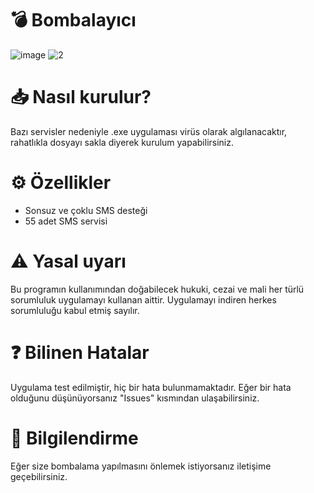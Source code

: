 # 💣 Bombalayıcı

![image](https://github.com/maideens/bombalayici/assets/48116924/7cebb653-7a8f-43e2-85b1-fba09e93e8be)
![2](https://github.com/maideens/bombalayici/assets/48116924/a5cef816-25b0-45f8-978e-a9abffc8b35f)

# 📥 Nasıl kurulur?
Bazı servisler nedeniyle .exe uygulaması virüs olarak algılanacaktır, rahatlıkla dosyayı sakla diyerek kurulum yapabilirsiniz.

# ⚙️ Özellikler
- Sonsuz ve çoklu SMS desteği
- 55 adet SMS servisi

# ⚠️ Yasal uyarı
Bu programın kullanımından doğabilecek hukuki, cezai ve mali her türlü sorumluluk uygulamayı kullanan aittir. Uygulamayı indiren herkes sorumluluğu kabul etmiş sayılır.

# ❓ Bilinen Hatalar
Uygulama test edilmiştir, hiç bir hata bulunmamaktadır. Eğer bir hata olduğunu düşünüyorsanız "Issues" kısmından ulaşabilirsiniz.

# 📢 Bilgilendirme
Eğer size bombalama yapılmasını önlemek istiyorsanız iletişime geçebilirsiniz.

